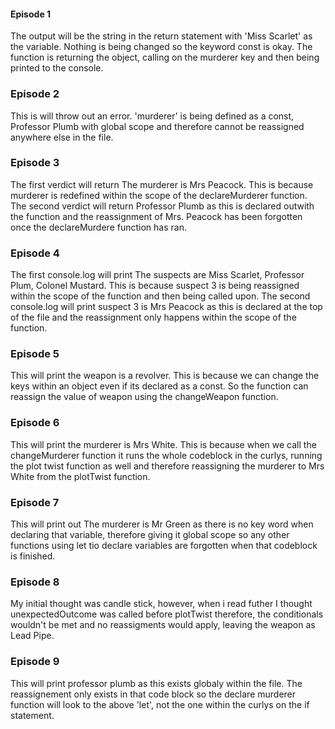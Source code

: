  #### Episode 1

 The output will be the string in the return statement with 'Miss Scarlet' as the variable. Nothing is being changed so the keyword const is okay. 
 The function is returning the object, calling on the murderer key and then being printed to the console.



 ### Episode 2 

This is will throw out an error. 'murderer' is being defined as a const, Professor Plumb with global scope and therefore cannot be reassigned anywhere else in the file.



 ### Episode 3

 The first verdict will return The murderer is Mrs Peacock. This is because murderer is redefined within the scope of the declareMurderer function. The second verdict will return Professor Plumb as this is declared outwith the function and the reassignment of Mrs. Peacock has been forgotten once the declareMurdere function has ran. 



 ### Episode 4

 The first console.log will print The suspects are Miss Scarlet, Professor Plum, Colonel Mustard. This is because suspect 3 is being reassigned within the scope of the function and then being called upon. The second console.log will print suspect 3 is Mrs Peacock as this is declared at the top of the file and the reassignment only happens within the scope of the function.



 ### Episode 5

 This will print the weapon is a revolver. This is because we can change the keys within an object even if its declared as a const. So the function can reassign the value of weapon using the changeWeapon function.



### Episode 6

 This will print the murderer is Mrs White. This is because when we call the changeMurderer function it runs the whole codeblock in the curlys, running the plot twist function as well and therefore reassigning the murderer to Mrs White from the plotTwist function.



 ### Episode 7

 This will print out The murderer is Mr Green as there is no key word when declaring that variable, therefore giving it global scope so any other functions using let tio declare variables are forgotten when that codeblock is finished. 

 ### Episode 8

My initial thought was candle stick, however, when i read futher I thought unexpectedOutcome was called before plotTwist therefore, the conditionals wouldn't be met and no reassigments would apply, leaving the weapon as Lead Pipe.

 ### Episode 9 

 This will print professor plumb as this exists globaly within the file. The reassignement only exists in that code block so the declare murderer function will look to the above 'let', not the one within the curlys on the if statement.